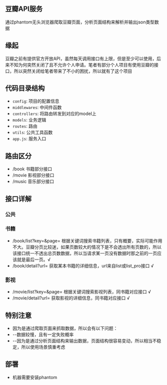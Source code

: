 ## 豆瓣API服务
通过phantom无头浏览器爬取豆瓣页面，分析页面结构来解析并输出json类型数据

## 缘起
豆瓣之前有提供官方开放API，虽然每天调用接口有上限，但是至少可以使用，后来不知为何突然关闭了且不允许个人申请。笔者有部分个人项目有使用豆瓣的接口，所以突然关闭给笔者带来了不小的困扰，所以就有了这个项目

## 代码目录结构
- `config`: 项目的配置信息
- `middlewares`: 中间件函数
- `controllers`: 将路由转发到对应的model上
- `models`: 业务逻辑
- `routes`: 路由
- `utils`: 公共工具函数
- `app.js`: 服务入口

## 路由区分
- /book 书籍部分接口
- /movie 影视部分接口
- /music 音乐部分接口

## 接口详解
### 公共

### 书籍
- /book/list?key=&page= 根据关键词搜索书籍列表，只有概要，实际可能作用不大。豆瓣分页比较迷，如果页数较大的情况下是不会透出所有页数的，所以该接口统一不透出总页数数据，所以当请求某一页没有数据时那之前的一页应该就是最后一页。√
- /book/detail?url= 获取某本书籍的详细信息，url来自list或list_pro接口 √

### 影视
- /movie/list?key=&page= 根据关键词搜索影视列表，同书籍对应接口 √
- /movie/detail?url= 获取影视的详细信息，同书籍对应接口 √

## 特别注意
- 因为是通过爬取页面来抓取数据，所以会有以下问题：
- --数据较慢，且有一定失败概率
- --因为是通过分析页面结构来输出数据，页面结构很容易变动，所以相当不稳定，所以使用场景慎重考虑

## 部署
- 机器需要安装phantom
